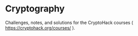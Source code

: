 # Cryptography
Challenges, notes, and solutions for the CryptoHack courses ( https://cryptohack.org/courses/ ).
